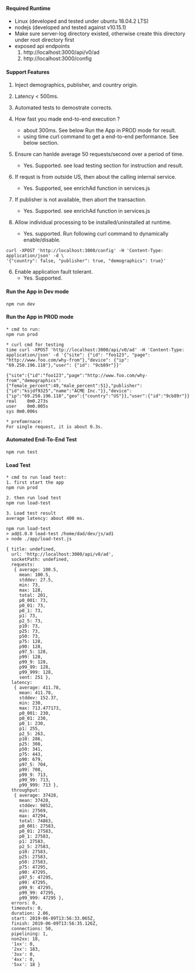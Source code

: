 #### Required Runtime
* Linux (developed and tested under ubuntu 18.04.2 LTS)
* nodejs (developed and tested against v10.15.1)
* Make sure server-log directory existed, otherwise create this directory under root directory first
* exposed api endpoints
  1. http://localhost:3000/api/v0/ad
  2. http://localhost:3000/config

#### Support Features
1. Inject demographics, publisher, and country origin.
2. Latency < 500ms.
3. Automated tests to demostrate corrects.
4. How fast you made end-to-end execution ?
   * about 300ms. See below Run the App in PROD mode for result.
   * using time curl command to get a end-to-end performance. See below section.

5. Ensure can hanlde average 50 requests/second over a period of time.
   * Yes. Supported. see load testing section for instruction and result.

6. If requst is from outside US, then about the calling internal service.
   * Yes. Supported, see enrichAd function in services.js

7. If publisher is not available, then abort the transaction.
   * Yes. Supported. see enrichAd function in services.js

8. Allow individual processing to be installed/uninstalled at runtime.
   * Yes. supported. Run following curl command to dynamically enable/disable.
```
curl -XPOST 'http://localhost:3000/config' -H 'Content-Type: application/json' -d \
'{"country": false, "publisher": true, "demographics": true}'
```
6. Enable application fault tolerant.
   * Yes. Supported.

#### Run the App in Dev mode
```
npm run dev

```

#### Run the App in PROD mode
```
* cmd to run:
npm run prod

* curl cmd for testing
time curl -XPOST 'http://localhost:3000/api/v0/ad' -H 'Content-Type: application/json' -d '{"site": {"id": "foo123", "page": "http://www.foo.com/why-from"},"device": {"ip": "69.250.196.118"},"user": {"id": "9cb89r"}}'

{"site":{"id":"foo123","page":"http://www.foo.com/why-from","demographics":{"female_percent":49,"male_percent":51},"publisher":{"id":"ksjdf9325","name":"ACME Inc."}},"device":{"ip":"69.250.196.118","geo":{"country":"US"}},"user":{"id":"9cb89r"}}
real	0m0.273s
user	0m0.005s
sys	0m0.006s

* prefomrnace:
For single request, it is about 0.3s.
```

#### Automated End-To-End Test
```
npm run test

```

#### Load Test
```
* cmd to run load test:
1. first start the app
npm run prod

2. then run load test
npm run load-test

3. Load test result
average latency: about 400 ms.

npm run load-test
> ad@1.0.0 load-test /home/dad/dev/js/ad1
> node ./app/load-test.js

{ title: undefined,
  url: 'http://localhost:3000/api/v0/ad',
  socketPath: undefined,
  requests:
   { average: 100.5,
     mean: 100.5,
     stddev: 27.5,
     min: 73,
     max: 128,
     total: 201,
     p0_001: 73,
     p0_01: 73,
     p0_1: 73,
     p1: 73,
     p2_5: 73,
     p10: 73,
     p25: 73,
     p50: 73,
     p75: 128,
     p90: 128,
     p97_5: 128,
     p99: 128,
     p99_9: 128,
     p99_99: 128,
     p99_999: 128,
     sent: 251 },
  latency:
   { average: 411.78,
     mean: 411.78,
     stddev: 152.37,
     min: 230,
     max: 713.477173,
     p0_001: 230,
     p0_01: 230,
     p0_1: 230,
     p1: 255,
     p2_5: 263,
     p10: 286,
     p25: 308,
     p50: 341,
     p75: 443,
     p90: 679,
     p97_5: 704,
     p99: 708,
     p99_9: 713,
     p99_99: 713,
     p99_999: 713 },
  throughput:
   { average: 37428,
     mean: 37428,
     stddev: 9852,
     min: 27569,
     max: 47294,
     total: 74863,
     p0_001: 27583,
     p0_01: 27583,
     p0_1: 27583,
     p1: 27583,
     p2_5: 27583,
     p10: 27583,
     p25: 27583,
     p50: 27583,
     p75: 47295,
     p90: 47295,
     p97_5: 47295,
     p99: 47295,
     p99_9: 47295,
     p99_99: 47295,
     p99_999: 47295 },
  errors: 0,
  timeouts: 0,
  duration: 2.06,
  start: 2019-06-09T13:56:33.065Z,
  finish: 2019-06-09T13:56:35.126Z,
  connections: 50,
  pipelining: 1,
  non2xx: 18,
  '1xx': 0,
  '2xx': 183,
  '3xx': 0,
  '4xx': 0,
  '5xx': 18 }

```